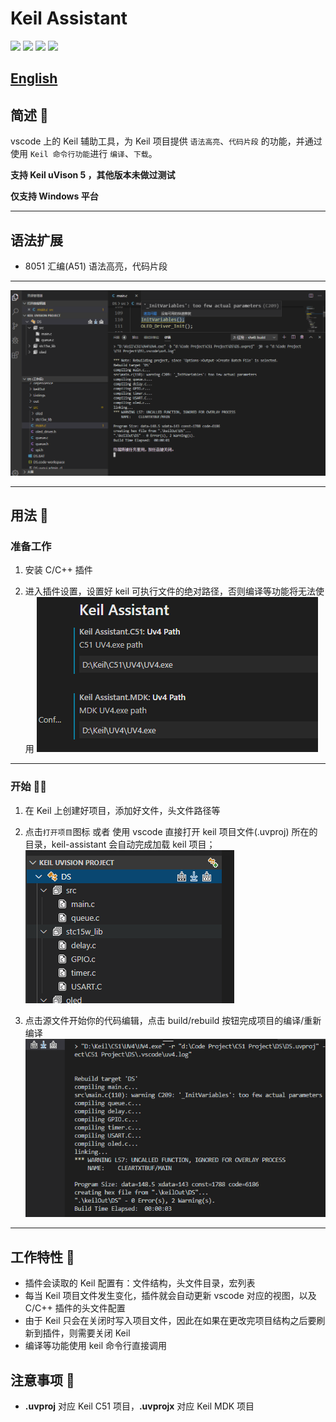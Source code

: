 # Keil Assistant

[![](https://vsmarketplacebadge.apphb.com/version/CL.keil-assistant.svg)](https://marketplace.visualstudio.com/items?itemName=CL.keil-assistant)      [![](https://vsmarketplacebadge.apphb.com/installs/CL.keil-assistant.svg)](https://marketplace.visualstudio.com/items?itemName=CL.keil-assistant)     [![](https://vsmarketplacebadge.apphb.com/downloads/CL.keil-assistant.svg)](https://marketplace.visualstudio.com/items?itemName=CL.keil-assistant)     [![](https://vsmarketplacebadge.apphb.com/rating/CL.keil-assistant.svg)](https://marketplace.visualstudio.com/items?itemName=CL.keil-assistant)

## [English](./README_EN.md)

## 简述 📑

vscode 上的 Keil 辅助工具，为 Keil 项目提供 `语法高亮`、`代码片段` 的功能，并通过使用 `Keil 命令行功能`进行 `编译`、`下载`。

**支持 Keil uVison 5 ，其他版本未做过测试**  

**仅支持 Windows 平台**

***

## 语法扩展

* 8051 汇编(A51) 语法高亮，代码片段

***

![preview](./res/preview/preview.png)

***

## 用法 📖

### 准备工作

1. 安装 C/C++ 插件
> 
2. 进入插件设置，设置好 keil 可执行文件的绝对路径，否则编译等功能将无法使用
![setting](./res/preview/setting.png)

***

### 开始 🏃‍♀️

1. 在 Keil 上创建好项目，添加好文件，头文件路径等
> 
2. 点击`打开项目`图标 或者 使用 vscode 直接打开 keil 项目文件(.uvproj) 所在的目录，keil-assistant 会自动完成加载 keil 项目；
![load](./res/preview/load.png)
> 
3. 点击源文件开始你的代码编辑，点击 build/rebuild 按钮完成项目的编译/重新编译
![rebuild](./res/preview/rebuild.png)
***

## 工作特性 🎉

* 插件会读取的 Keil 配置有：文件结构，头文件目录，宏列表
* 每当 Keil 项目文件发生变化，插件就会自动更新 vscode 对应的视图，以及 C/C++ 插件的头文件配置
* 由于 Keil 只会在关闭时写入项目文件，因此在如果在更改完项目结构之后要刷新到插件，则需要关闭 Keil
* 编译等功能使用 keil 命令行直接调用

## 注意事项 🚩

* **.uvproj** 对应 Keil C51 项目，**.uvprojx** 对应 Keil MDK 项目
